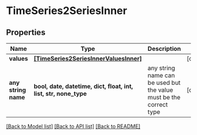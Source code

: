 # TimeSeries2SeriesInner


## Properties
Name | Type | Description | Notes
------------ | ------------- | ------------- | -------------
**values** | [**[TimeSeries2SeriesInnerValuesInner]**](TimeSeries2SeriesInnerValuesInner.md) |  | [optional] 
**any string name** | **bool, date, datetime, dict, float, int, list, str, none_type** | any string name can be used but the value must be the correct type | [optional]

[[Back to Model list]](../README.md#documentation-for-models) [[Back to API list]](../README.md#documentation-for-api-endpoints) [[Back to README]](../README.md)


